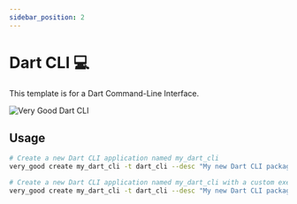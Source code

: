 ```yaml
---
sidebar_position: 2
---
```


# Dart CLI 💻

This template is for a Dart Command-Line Interface.

![Very Good Dart CLI][dart_cli]

## Usage

```sh
# Create a new Dart CLI application named my_dart_cli
very_good create my_dart_cli -t dart_cli --desc "My new Dart CLI package"

# Create a new Dart CLI application named my_dart_cli with a custom executable name
very_good create my_dart_cli -t dart_cli --desc "My new Dart CLI package" --executable-name my_executable_name
```

[dart_cli]: /very_good_cli/img/dart_cli_hero.png
